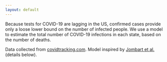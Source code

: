 ```yaml
---
layout: default
---
```


Because tests for COVID-19 are lagging in the US, confirmed cases provide only a loose lower bound on the number of infected people. We use a model to estimate the total number of COVID-19 infections in each state, based on the number of deaths.

Data collected from [covidtracking.com](https://covidtracking.com/). Model inspired by [Jombart et al.](https://wwwmedrxiv.org/content/10.1101/2020.03.10.20033761v1.full.pdf) (details below).

<script src="https://cdn.plot.ly/plotly-latest.min.js"></script>

<div id="chart" style="width:800px;height:400px;display:inline-block;"></div>
<script type='text/javascript'>
    var stats = {{ stats }};

    var data = [
        {
            name: 'Cases estimated from deaths',
            x: Array(stats.length).fill(1).map((v, j) => j+1),
            y: Array(stats.length).fill(1).map((v, j) => stats[j][1]['median']),
            marker: {
                color: 'blue',
                opacity: 0
            },
            type: 'scatter',
            mode: 'markers',
        },
        {
            name: 'Confirmed cases',
            x: Array(stats.length).fill(1).map((v, j) => j+1),
            y: Array(stats.length).fill(1).map((v, j) => stats[j][1]['positive']),
            type: 'scatter',
            mode: 'markers',
        },
        {
            name: 'Deaths',
            x: Array(stats.length).fill(1).map((v, j) => j+1),
            y: Array(stats.length).fill(1).map((v, j) => stats[j][1]['deaths']),
            type: 'scatter',
            mode: 'markers',
        },
    ];

    shapes = []
    for(var j=0; j<stats.length; j++) {
        if(stats[j][1]['lower50'] != undefined) {
            shapes.push(
                {layer:'below', type:'line', line:{width:3, color:'blue'}, 
                x0: j+1, x1: j+1, y0: stats[j][1]['lower50'], y1: stats[j][1]['upper50'] });
            shapes.push(
                {layer:'below', type:'line', line:{width:1, color:'blue'}, 
                x0: j+1, x1: j+1, y0: stats[j][1]['lower95'], y1: stats[j][1]['upper95'] });
        }
    }

    layout = {
        hovermode: 'closest',
        title: 'Estimated cases by US state <i>(updated {{ date }})</i>',
        xaxis: {
            tickvals: Array(stats.length).fill(1).map((v, j) => j+1),
            ticktext: Array(stats.length).fill(1).map((v, j) => stats[j][0]),
            range: [0, stats.length+1],
            showgrid: false,
            ticklen: 10,
            showline: true,
            showzero: false
        },
        margin: {t:50, l:50, r:0, b:50},
        yaxis: {
            type: 'log',
            range: [-0.1, 5.2],
            showgrid: false,
            showline: false,
            showzero: false,
            ticklen: 10,
        },
        legend: {
            x: 1,
            xanchor: 'right',
            y: 1
        },
        shapes: shapes

    };

    Plotly.newPlot('chart', data, layout);

</script>